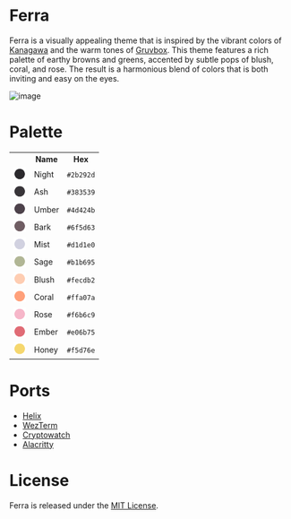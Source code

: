 # Ferra

Ferra is a visually appealing theme that is inspired by the vibrant colors of [Kanagawa](https://github.com/rebelot/kanagawa.nvim) and the warm tones of [Gruvbox](https://github.com/morhetz/gruvbox). This theme features a rich palette of earthy browns and greens, accented by subtle pops of blush, coral, and rose. The result is a harmonious blend of colors that is both inviting and easy on the eyes.

![image](https://user-images.githubusercontent.com/2248455/230400600-5374ccd0-6fb3-4935-8f36-9f38e7928768.png)

# Palette

<table>
	<tr>
		<th></th>
		<th>Name</th>
		<th>Hex</th>
	</tr>
	<tr>
		<td><img src="assets/palette/circles/night.png" height="23" width="23"/></td>
		<td>Night</td>
		<td><code>#2b292d</code></td>
	</tr>
	<tr>
		<td><img src="assets/palette/circles/ash.png" height="23" width="23"/></td>
		<td>Ash</td>
		<td><code>#383539</code></td>
	</tr>
	<tr>
		<td><img src="assets/palette/circles/umber.png" height="23" width="23"/></td>
		<td>Umber</td>
		<td><code>#4d424b</code></td>
	</tr>
	<tr>
		<td><img src="assets/palette/circles/bark.png" height="23" width="23"/></td>
		<td>Bark</td>
		<td><code>#6f5d63</code></td>
	</tr>
	<tr>
		<td><img src="assets/palette/circles/mist.png" height="23" width="23"/></td>
		<td>Mist</td>
		<td><code>#d1d1e0</code></td>
	</tr>
	<tr>
		<td><img src="assets/palette/circles/sage.png" height="23" width="23"/></td>
		<td>Sage</td>
		<td><code>#b1b695</code></td>
	</tr>
	<tr>
		<td><img src="assets/palette/circles/blush.png" height="23" width="23"/></td>
		<td>Blush</td>
		<td><code>#fecdb2</code></td>
	</tr>
	<tr>
		<td><img src="assets/palette/circles/coral.png" height="23" width="23"/></td>
		<td>Coral</td>
		<td><code>#ffa07a</code></td>
	</tr>
  	<tr>
		<td><img src="assets/palette/circles/rose.png" height="23" width="23"/></td>
		<td>Rose</td>
		<td><code>#f6b6c9</code></td>
	</tr>
  </tr>
  	<tr>
		<td><img src="assets/palette/circles/ember.png" height="23" width="23"/></td>
		<td>Ember</td>
		<td><code>#e06b75</code></td>
	</tr>
  </tr>
  	<tr>
		<td><img src="assets/palette/circles/honey.png" height="23" width="23"/></td>
		<td>Honey</td>
		<td><code>#f5d76e</code></td>
	</tr>
</table>
</details>

# Ports
- [Helix](https://github.com/casperstorm/ferra/tree/main/ports/helix)
- [WezTerm](https://github.com/casperstorm/ferra/tree/main/ports/wezterm)
- [Cryptowatch](https://github.com/casperstorm/ferra/tree/main/ports/cryptowatch)
- [Alacritty](./ports/alacritty)

# License
Ferra is released under the [MIT License](https://github.com/casperstorm/ferra/raw/main/LICENSE.md).
